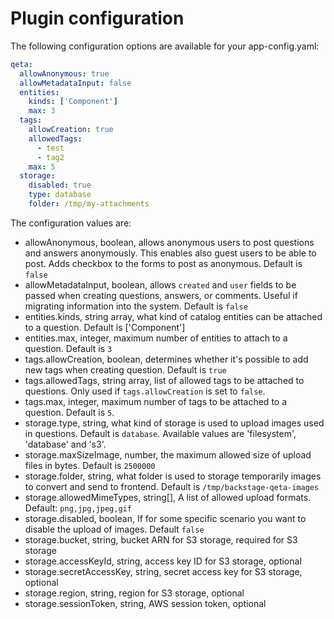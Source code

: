 # Plugin configuration

The following configuration options are available for your app-config.yaml:

```yaml
qeta:
  allowAnonymous: true
  allowMetadataInput: false
  entities:
    kinds: ['Component']
    max: 3
  tags:
    allowCreation: true
    allowedTags:
      - test
      - tag2
    max: 5
  storage:
    disabled: true
    type: database
    folder: /tmp/my-attachments
```

The configuration values are:

- allowAnonymous, boolean, allows anonymous users to post questions and answers anonymously. This enables also guest users to be able to post. Adds checkbox to the forms to post as anonymous. Default is `false`
- allowMetadataInput, boolean, allows `created` and `user` fields to be passed when creating questions, answers, or comments. Useful if migrating information into the system. Default is `false`
- entities.kinds, string array, what kind of catalog entities can be attached to a question. Default is ['Component']
- entities.max, integer, maximum number of entities to attach to a question. Default is `3`
- tags.allowCreation, boolean, determines whether it's possible to add new tags when creating question. Default is `true`
- tags.allowedTags, string array, list of allowed tags to be attached to questions. Only used if `tags.allowCreation` is set to `false`.
- tags.max, integer, maximum number of tags to be attached to a question. Default is `5`.
- storage.type, string, what kind of storage is used to upload images used in questions. Default is `database`. Available values are 'filesystem', 'database' and 's3'.
- storage.maxSizeImage, number, the maximum allowed size of upload files in bytes. Default is `2500000`
- storage.folder, string, what folder is used to storage temporarily images to convert and send to frontend. Default is `/tmp/backstage-qeta-images`
- storage.allowedMimeTypes, string[], A list of allowed upload formats. Default: `png,jpg,jpeg,gif`
- storage.disabled, boolean, If for some specific scenario you want to disable the upload of images. Default `false`
- storage.bucket, string, bucket ARN for S3 storage, required for S3 storage
- storage.accessKeyId, string, access key ID for S3 storage, optional
- storage.secretAccessKey, string, secret access key for S3 storage, optional
- storage.region, string, region for S3 storage, optional
- storage.sessionToken, string, AWS session token, optional
